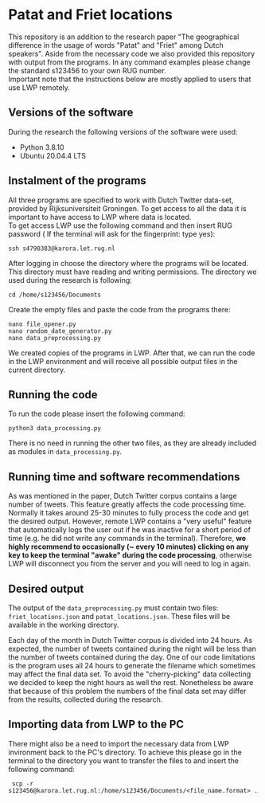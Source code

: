 # Patat and Friet locations
This repository is an addition to the research paper "The geographical difference in the usage of words "Patat" and "Friet" among Dutch speakers". Aside from the necessary code we also provided this repository with output from the programs. In any command examples please change the standard s123456 to your own RUG number.  
Important note that the instructions below are mostly applied to users that use LWP remotely.

## Versions of the software
During the research the following versions of the software were used:
- Python 3.8.10  
- Ubuntu 20.04.4 LTS

## Instalment of the programs
All three programs are specified to work with Dutch Twitter data-set, provided by Rijksuniversiteit Groningen. To get access to all the data it is important to have access to LWP where data is located.  
To get access LWP use the following command and then insert RUG password ( If the terminal will ask for the fingerprint: type yes):  
```
ssh s4790383@karora.let.rug.nl
```
After logging in choose the directory where the programs will be located. This directory must have reading and writing permissions. The directory we used during the research is following:  
```
cd /home/s123456/Documents
```
Create the empty files and paste the code from the programs there:  
```
nano file_opener.py
nano random_date_generator.py
nano data_preprocessing.py
```
We created copies of the programs in LWP. After that, we can run the code in the LWP environment and will receive all possible output files in the current directory.

## Running the code
To run the code please insert the following command:  
```
python3 data_processing.py
```
There is no need in running the other two files, as they are already included as modules in `data_processing.py`. 

## Running time and software recommendations  
As was mentioned in the paper, Dutch Twitter corpus contains a large number of tweets. This feature greatly affects the code processing time. Normally it takes around 25-30 minutes to fully process the code and get the desired output. However, remote LWP contains a "very useful" feature that automatically logs the user out if he was inactive for a short period of time (e.g. he did not write any commands in the terminal). Therefore, **we highly recommend to occasionally (~ every 10 minutes) clicking on any key to keep the terminal "awake" during the code processing**, otherwise LWP will disconnect you from the server and you will need to log in again.

## Desired output
The output of the `data_preprocessing.py` must contain two files: `friet_locations.json` and `patat_locations.json`. These files will be available in the working directory.  

Each day of the month in Dutch Twitter corpus is divided into 24 hours. As expected, the number of tweets contained during the night will be less than the number of tweets contained during the day. One of our code limitations is the program uses all 24 hours to generate the filename which sometimes may affect the final data set. To avoid the "cherry-picking" data collecting we decided to keep the night hours as well the rest. Nonetheless be aware that because of this problem the numbers of the final data set may differ from the results, collected during the research.

## Importing data from LWP to the PC
There might also be a need to import the necessary data from LWP invironment back to the PC's directory. To achieve this please go in the terminal to the directory you want to transfer the files to and insert the following command:
```
 scp -r s123456@karora.let.rug.nl:/home/s123456/Documents/<file_name.format> .

